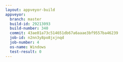 ```yaml
---
layout: appveyor-build
appveyor:
  branch: master
  build-id: 29213093
  build-number: 340
  commit: 43ae01a73c514651db67a6aaae3bf9557ba46239
  job-id: n2nn3y8po8jxjnqd
  job-number: 4
  os-name: Windows
  test-result: 0
---
```

